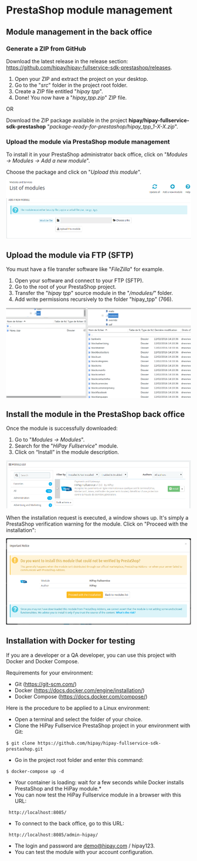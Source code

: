 # PrestaShop module management

## Module management in the back office

### Generate a ZIP from GitHub

Download the latest release in the release section: https://github.com/hipay/hipay-fullservice-sdk-prestashop/releases.

1. Open your ZIP and extract the project on your desktop.
2. Go to the "_src_" folder in the project root folder.
3. Create a ZIP file entitled "_hipay tpp_".
4. Done! You now have a "_hipay_tpp.zip_" ZIP file.

OR

Download the ZIP package available in the project **hipay/hipay-fullservice-sdk-prestashop** "_package-ready-for-prestashop/hipay_tpp_1-X-X.zip_".

### Upload the module via PrestaShop module management

To install it in your PrestaShop administrator back office, click on "_Modules -> Modules -> Add a new module_".

Choose the package and click on "_Upload this module_".

![legend](images/upload-module.png)

## Upload the module via FTP (SFTP)

You must have a file transfer software like "_FileZilla_" for example.

1. Open your software and connect to your FTP (SFTP).
2. Go to the root of your PrestaShop project.
3. Transfer the "_hipay tpp_" source module in the "_/modules/_" folder.
4. Add write permissions recursively to the folder "hipay_tpp" (766).

![legend](images/filezilla.png)

## Install the module in the PrestaShop back office 

Once the module is successfully downloaded:

1. Go to "_Modules -> Modules_". 
2. Search for the "_HiPay Fullservice_" module.
3. Click on “Install” in the module description.

![legend](images/list-module-hipay-1.png)

When the installation request is executed, a window shows up. It's simply a PrestaShop verification warning for the module. Click on "Proceed with the installation":

![legend](images/list-module-hipay-2.png)

## Installation with Docker for testing

If you are a developer or a QA developer, you can use this project with Docker and Docker Compose. 

Requirements for your environment:

- Git (https://git-scm.com/)
- Docker (https://docs.docker.com/engine/installation/)
- Docker Compose (https://docs.docker.com/compose/)

Here is the procedure to be applied to a Linux environment:

- Open a terminal and select the folder of your choice. 
- Clone the HiPay Fullservice PrestaShop project in your environment with Git:

```
$ git clone https://github.com/hipay/hipay-fullservice-sdk-prestashop.git
```

- Go in the project root folder and enter this command:

```
$ docker-compose up -d
```

- Your container is loading: wait for a few seconds while Docker installs PrestaShop and the HiPay module.*
- You can now test the HiPay Fullservice module in a browser with this URL:

```
 http://localhost:8085/
```

- To connect to the back office, go to this URL:

```
 http://localhost:8085/admin-hipay/
```

- The login and password are demo@hipay.com / hipay123.
- You can test the module with your account configuration.
